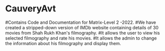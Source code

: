 # CauveryAvt
#Contains Code and Documentation for Matrix-Level 2 -2022.
#We have created a stripped-down version of IMDb website containing details of 30 movies from Shah Rukh Khan's filmography.
#It allows the user to view his selected filmography and rate his movies.
#It allows the admin to change the information about his filmography and display them.
